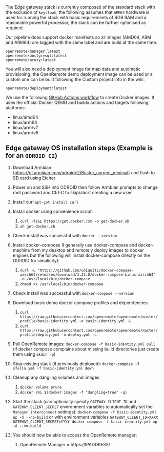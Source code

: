 The Edge gateway stack is currently composed of the standard stack with the exclusion of `keycloak`, the following assumes that `ARM64` hardware is used for running the stack with basic requirements of 4GB RAM and a reasonable powerful processor, the stack can be further optimised as required.

Our pipeline does support docker manifests so all images (AMD64, ARM and ARM64) are tagged with the same label and are build at the same time.

```
openremote/manager:latest
openremote/postgresql:latest
openremote/proxy:latest
```

You will also need a deployment image for map data and automatic provisioning, the OpenRemote demo deployment image can be used or a custom one can be built following the Custom project info in the wiki.

```
openremote/deployment:latest
```

We use the following [GitHub Actions workflow](https://github.com/openremote/openremote/actions/runs/343881895/workflow) to create Docker images. It uses the official Docker QEMU and buildx actions and targets following platforms:

- linux/amd64
- linux/arm64
- linux/arm/v7
- linux/arm/v6

## Edge gateway OS installation steps (Example is for an `ODROID C2`)
1. Download Armbian (https://dl.armbian.com/odroidc2/Buster_current_minimal) and flash to SD card using Etcher
1. Power on and SSH into ODROID then follow Armbian prompts to change root password and Ctrl-C to skip/abort creating a new user
1. Install curl `apt-get install curl`
1. Install docker using convenience script:
   1. `curl -fsSL https://get.docker.com -o get-docker.sh`
   2. `sh get-docker.sh`
1. Check install was successful with `docker --version`
1. Install docker-compose (I generally use docker-compose and docker-machine from my desktop and remotely deploy images to docker engines but the following will install docker-compose directly on the ODROID for simplicity):
   1. `curl -L "https://github.com/ubiquiti/docker-compose-aarch64/releases/download/1.22.0/docker-compose-Linux-aarch64" -o /usr/local/bin/docker-compose`
   1. `chmod +x /usr/local/bin/docker-compose`
1. Check install was successful with `docker-compose --version`
1. Download basic demo docker compose profiles and dependencies:
   1. `curl https://raw.githubusercontent.com/openremote/openremote/master/profile/basic-identity.yml -o basic-identity.yml -L`
   1. `curl https://raw.githubusercontent.com/openremote/openremote/master/profile/deploy.yml -o deploy.yml -L`
1. Pull OpenRemote images: `docker-compose -f basic-identity.yml pull` (if docker compose complains about missing build directories just create them using `mkdir -p`)
1. Stop existing stack (if previously deployed): `docker-compose -f sfella.yml -f basic-identity.yml down`
1. Cleanup any dangling volumes and images:
   1. `docker volume prune`
   1. `docker rmi $(docker images -f "dangling=true" -q)`
1. Start the stack (can optionally specify `GATEWAY_CLIENT_ID` and `GATEWAY_CLIENT_SECRET` environment variables to automatically set the `Manager interconnect` settings):
   `docker-compose -f basic-identity.yml up -d --no-build` or with environment variables `GATEWAY_CLIENT_ID=XXXX GATEWAY_CLIENT_SECRET=YYYY docker-compose -f basic-identity.yml up -d --no-build` 
   
1. You should now be able to access the OpenRemote manager:
   1. OpenRemote Manager = https://IPADDRESS/
